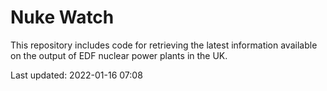 # Nuke Watch

This repository includes code for retrieving the latest information available on the output of EDF nuclear power plants in the UK.

Last updated: 2022-01-16 07:08